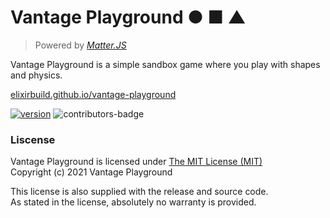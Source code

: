 # Vantage Playground ● ■ ▲
> Powered by *[Matter.JS](https://github.com/liabru/matter-js)* <br>

Vantage Playground is a simple sandbox game where you play with shapes and physics.

[elixirbuild.github.io/vantage-playground](https://elixirbuild.github.io/vantage-playground/)

[![version](https://img.shields.io/badge/version-1.0.1-blue.svg)](https://semver.org)
![contributors-badge](https://img.shields.io/github/contributors/elixirbuild/vantage-playground)

### Liscense

Vantage Playground is licensed under [The MIT License (MIT)](https://opensource.org/licenses/MIT)  
Copyright (c) 2021 Vantage Playground

This license is also supplied with the release and source code.  
As stated in the license, absolutely no warranty is provided.
